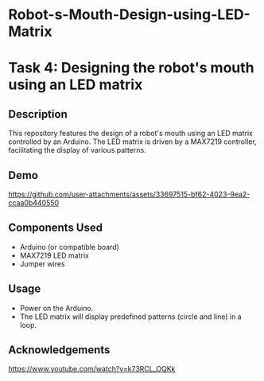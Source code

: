 # Robot-s-Mouth-Design-using-LED-Matrix

# Task 4: Designing the robot's mouth using an LED matrix

## Description

This repository features the design of a robot's mouth using an LED matrix controlled by an Arduino. The LED matrix is driven by a MAX7219 controller, facilitating the display of various patterns.

## Demo

https://github.com/user-attachments/assets/33697515-bf62-4023-9ea2-ccaa0b440550

## Components Used

- Arduino (or compatible board)
- MAX7219 LED matrix
- Jumper wires

## Usage

- Power on the Arduino.
- The LED matrix will display predefined patterns (circle and line) in a loop.

## Acknowledgements

https://www.youtube.com/watch?v=k73RCL_OQKk

